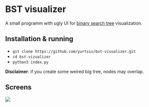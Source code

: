 # BST visualizer

A small programm with ugly UI for [binary search tree](https://en.wikipedia.org/wiki/Binary_search_tree) visualization.

## Installation & running
-  `git clone https://github.com/yurtsiv/bst-visualizer.git`
-  `cd bst-vizualizer`
-  `python3 index.py`

**Disclaimer**: if you create some weired big tree, nodes may overlap.

## Screens

![](https://i.ibb.co/mv3QzTG/bst-screen-2.png)
